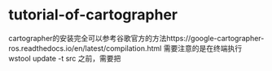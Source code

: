 # tutorial-of-cartographer
cartographer的安装完全可以参考谷歌官方的方法https://google-cartographer-ros.readthedocs.io/en/latest/compilation.html
需要注意的是在终端执行 wstool update -t src 之前，需要把
